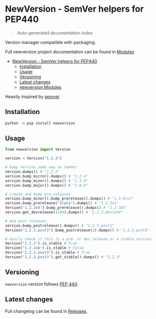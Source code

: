 # NewVersion - SemVer helpers for PEP440

> Auto-generated documentation index.

Version manager compatible with packaging.

Full newversion project documentation can be found in [Modules](MODULES.md#newversion-modules)

- [NewVersion - SemVer helpers for PEP440](#newversion---semver-helpers-for-pep440)
    - [Installation](#installation)
    - [Usage](#usage)
    - [Versioning](#versioning)
    - [Latest changes](#latest-changes)
  - [newversion Modules](MODULES.md#newversion-modules)

Heavily inspired by [semver](https://pypi.org/project/semver/).

## Installation

```bash
python -m pip install newversion
```

## Usage

```python
from newversion import Version

version = Version("1.2.3")

# bump version same way as SemVer
version.dumps() # "1.2.3"
version.bump_micro().dumps() # "1.2.4"
version.bump_minor().dumps() # "1.3.0"
version.bump_major().dumps() # "2.0.0"

# create and bump pre-releases
version.bump_minor().bump_prerelease().dumps() # "1.3.0rc1"
version.bump_prerelease("alpha").dumps() # "1.2.3a1"
Version("1.2.3b4").bump_prerelease().dumps() # "1.2.3b5"
version.get_devrelease(1234).dumps() # "1.2.3.dev1234"

# and post-releases
version.bump_postrelease().dumps() # "1.2.3.post1"
Version("1.2.3.post3").bump_postrelease(2).dumps() # "1.2.3.post5"

# easily check if this is a pre- or dev release or a stable version
Version("1.2.3").is_stable # True
Version("1.2.3a6").is_stable # False
Version("1.2.3.post3").is_stable # True
Version("1.2.3.post3").get_stable().dumps() # "1.2.3"
```

## Versioning

`newversion` version follows [PEP 440](https://www.python.org/dev/peps/pep-0440/).

## Latest changes

Full changelog can be found in [Releases](https://github.com/vemel/newversion/releases).
